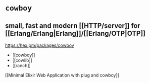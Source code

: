 # `cowboy`
## small, fast and modern [[HTTP/server]] for [[Erlang/Erlang|Erlang]]/[[Erlang/OTP|OTP]]

https://hex.pm/packages/cowboy

- [[cowboy]]
- [[cowlib]]
- [[ranch]]


[[Minimal Elixir Web Application with plug and cowboy]]